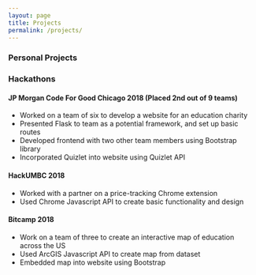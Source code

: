 ```yaml
---
layout: page
title: Projects
permalink: /projects/
---
```


### Personal Projects

### Hackathons

#### JP Morgan Code For Good Chicago 2018 (Placed 2nd out of 9 teams)
* Worked on a team of six to develop a website for an education charity
* Presented Flask to team as a potential framework, and set up basic routes
* Developed frontend with two other team members using Bootstrap library
* Incorporated Quizlet into website using Quizlet API

#### HackUMBC 2018
* Worked with a partner on a price-tracking Chrome extension
* Used Chrome Javascript API to create basic functionality and design

#### Bitcamp 2018
* Work on a team of three to create an interactive map of education across the US
* Used ArcGIS Javascript API to create map from dataset
* Embedded map into website using Bootstrap

